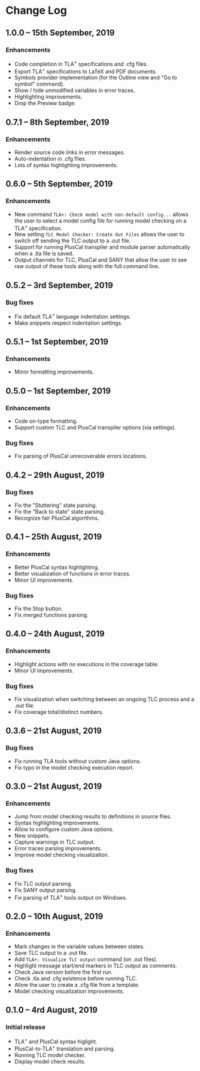 # Change Log

## 1.0.0 &ndash; 15th September, 2019

### Enhancements

* Code completion in TLA<sup>+</sup> specifications and .cfg files.
* Export TLA<sup>+</sup> specifications to LaTeX and PDF documents.
* Symbols provider implementation (for the Outline view and "Go to symbol" command).
* Show / hide unmodified variables in error traces.
* Highlighting improvements.
* Drop the Preview badge.

## 0.7.1 &ndash; 8th September, 2019

### Enhancements

* Render source code links in error messages.
* Auto-indentation in .cfg files.
* Lots of syntax highlighting improvements.

## 0.6.0 &ndash; 5th September, 2019

### Enhancements

* New command `TLA+: Check model with non-default config...` allows the user to select a model config file for running model checking on a TLA<sup>+</sup> specification.
* New setting `TLC Model Checker: Create Out Files` allows the user to switch off sending the TLC output to a .out file.
* Support for running PlusCal transpiler and module parser automatically when a .tla file is saved.
* Output channels for TLC, PlusCal and SANY that allow the user to see raw output of these tools along with the full command line.

## 0.5.2 &ndash; 3rd September, 2019

### Bug fixes

* Fix default TLA<sup>+</sup> language indentation settings.
* Make snippets respect indentation settings.

## 0.5.1 &ndash; 1st September, 2019

### Enhancements

* Minor formatting improvements.

## 0.5.0 &ndash; 1st September, 2019

### Enhancements

* Code on-type formatting.
* Support custom TLC and PlusCal transpiler options (via settings).

### Bug fixes

* Fix parsing of PlusCal unrecoverable errors locations.

## 0.4.2 &ndash; 29th August, 2019

### Bug fixes

* Fix the "Stuttering" state parsing.
* Fix the "Back to state" state parsing.
* Recognize fair PlusCal algorithms.

## 0.4.1 &ndash; 25th August, 2019

### Enhancements

* Better PlusCal syntax highlighting.
* Better visualization of functions in error traces.
* Minor UI improvements.

### Bug fixes

* Fix the Stop button.
* Fix merged functions parsing.

## 0.4.0 &ndash; 24th August, 2019

### Enhancements

* Highlight actions with no executions in the coverage table.
* Minor UI improvements.

### Bug fixes

* Fix visualization when switching between an ongoing TLC process and a .out file.
* Fix coverage total/distinct numbers.

## 0.3.6 &ndash; 21st August, 2019

### Bug fixes

* Fix running TLA tools without custom Java options.
* Fix typo in the model checking execution report.

## 0.3.0 &ndash; 21st August, 2019

### Enhancements

* Jump from model checking results to definitions in source files.
* Syntax highlighting improvements.
* Allow to configure custom Java options.
* New snippets.
* Capture warnings in TLC output.
* Error traces parsing improvements.
* Improve model checking visualization.

### Bug fixes

* Fix TLC output parsing.
* Fix SANY output parsing.
* Fix parsing of TLA<sup>+</sup> tools output on Windows.

## 0.2.0 &ndash; 10th August, 2019

### Enhancements

* Mark changes in the variable values between states.
* Save TLC output to a .out file.
* Add `TLA+: Visualize TLC output` command (on .out files).
* Highlight message start/end markers in TLC output as comments.
* Check Java version before the first run.
* Check .tla and .cfg existence before running TLC.
* Allow the user to create a .cfg file from a template.
* Model checking visualization improvements.

## 0.1.0 &ndash; 4rd August, 2019

### Initial release

* TLA<sup>+</sup> and PlusCal syntax higlight.
* PlusCal-to-TLA<sup>+</sup> translation and parsing.
* Running TLC model checker.
* Display model check results.
